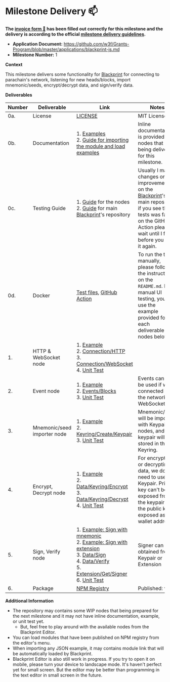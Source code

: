 # Milestone Delivery :mailbox:

**The [invoice form :pencil:](https://docs.google.com/forms/d/e/1FAIpQLSfmNYaoCgrxyhzgoKQ0ynQvnNRoTmgApz9NrMp-hd8mhIiO0A/viewform) has been filled out correctly for this milestone and the delivery is according to the official [milestone delivery guidelines](https://github.com/w3f/Grants-Program/blob/master/docs/milestone-deliverables-guidelines.md).**

- **Application Document:** https://github.com/w3f/Grants-Program/blob/master/applications/blackprint-js.md
- **Milestone Number:** 1

**Context**

This milestone delivers some functionality for [Blackprint](https://github.com/Blackprint) for connecting to parachain's network, listening for new heads/blocks, import mnemonic/seeds, encrypt/decrypt data, and sign/verify data.

**Deliverables**

| Number | Deliverable                 | Link                                                                                                                                                                                                                                                                                                                                                                                                                                                                                                                                                                                                                                                                                                                                                                                                                                                                                                                           | Notes                                                                                                                                                                                                                               |
| ------ | --------------------------- | ------------------------------------------------------------------------------------------------------------------------------------------------------------------------------------------------------------------------------------------------------------------------------------------------------------------------------------------------------------------------------------------------------------------------------------------------------------------------------------------------------------------------------------------------------------------------------------------------------------------------------------------------------------------------------------------------------------------------------------------------------------------------------------------------------------------------------------------------------------------------------------------------------------------------------ | ----------------------------------------------------------------------------------------------------------------------------------------------------------------------------------------------------------------------------------- |
| 0a.    | License                     | [LICENSE](https://github.com/Blackprint/nodes-polkadot.js/blob/ce4de7b316d864489d4f207144ea87e4310e4299/LICENSE)                                                                                                                                                                                                                                                                                                                                                                                                                                                                                                                                                                                                                                                                                                                                                                                                               | MIT License                                                                                                                                                                                                                         |
| 0b.    | Documentation               | 1. [Examples](https://github.com/Blackprint/nodes-polkadot.js/tree/ce4de7b316d864489d4f207144ea87e4310e4299/example) <br> 2. [Guide for importing the module and load examples](https://github.com/Blackprint/nodes-polkadot.js/blob/ce4de7b316d864489d4f207144ea87e4310e4299/README.md)                                                                                                                                                                                                                                                                                                                                                                                                                                                                                                                                                                                                                                       | Inline documentation is provided for nodes that being delivered for this milestone.                                                                                                                                                 |
| 0c.    | Testing Guide               | 1. [Guide](https://github.com/Blackprint/nodes-polkadot.js/blob/ce4de7b316d864489d4f207144ea87e4310e4299/README.md#development) for the nodes <br> 2. [Guide](https://github.com/Blackprint/Blackprint/blob/2cbbc226dd550a10d48f49dbd8ddea2f6dc4e399/README.md#build-and-run-the-unit-test) for main [Blackprint](https://github.com/Blackprint/Blackprint)'s repository                                                                                                                                                                                                                                                                                                                                                                                                                                                                                                                                                       | Usually I made changes or improvement on the [Blackprint](https://github.com/Blackprint/Blackprint)'s main repository, if you see the tests was failing on the GitHub's Action please wait until I fix it before you pull it again. |
| 0d.    | Docker                      | [Test files](https://github.com/Blackprint/nodes-polkadot.js/tree/ce4de7b316d864489d4f207144ea87e4310e4299/tests), [GitHub Action](https://github.com/Blackprint/nodes-polkadot.js/actions/workflows/build.yml)                                                                                                                                                                                                                                                                                                                                                                                                                                                                                                                                                                                                                                                                                                                | To run the test manually, please follow the instruction on the `README.md`. For manual UI testing, you can use the example provided for each deliverable nodes below.                                                               |
| 1.     | HTTP & WebSocket node       | 1. [Example](https://github.com/Blackprint/nodes-polkadot.js/blob/ce4de7b316d864489d4f207144ea87e4310e4299/example/ws-http-connection.json) <br> 2. [Connection/HTTP](https://github.com/Blackprint/nodes-polkadot.js/blob/ce4de7b316d864489d4f207144ea87e4310e4299/src/Connection/HTTP.js) <br> 3. [Connection/WebSocket](https://github.com/Blackprint/nodes-polkadot.js/blob/ce4de7b316d864489d4f207144ea87e4310e4299/src/Connection/WebSocket.js) <br> 4. [Unit Test](https://github.com/Blackprint/nodes-polkadot.js/blob/ce4de7b316d864489d4f207144ea87e4310e4299/tests/nodes/http-and-ws-provider.js)                                                                                                                                                                                                                                                                                                                   |                                                                                                                                                                                                                                     |
| 2.     | Event node                  | 1. [Example](https://github.com/Blackprint/nodes-polkadot.js/blob/ce4de7b316d864489d4f207144ea87e4310e4299/example/ws-event-new-blocks.json) <br> 2. [Events/Blocks](https://github.com/Blackprint/nodes-polkadot.js/blob/ce4de7b316d864489d4f207144ea87e4310e4299/src/Events/Blocks.js) <br> 3. [Unit Test](https://github.com/Blackprint/nodes-polkadot.js/blob/ce4de7b316d864489d4f207144ea87e4310e4299/tests/nodes/event-new-heads.js)                                                                                                                                                                                                                                                                                                                                                                                                                                                                                     | Events can only be used if we connected to the network via WebSocket.                                                                                                                                                               |
| 3.     | Mnemonic/seed importer node | 1. [Example](https://github.com/Blackprint/nodes-polkadot.js/blob/ce4de7b316d864489d4f207144ea87e4310e4299/example/import-mnemonic.json) <br> 2. [Keyring/Create/Keypair](https://github.com/Blackprint/nodes-polkadot.js/blob/ce4de7b316d864489d4f207144ea87e4310e4299/src/Keyring/Create/Keypair.js) <br> 3. [Unit Test](https://github.com/Blackprint/nodes-polkadot.js/blob/ce4de7b316d864489d4f207144ea87e4310e4299/tests/nodes/import-mnemonic.js)                                                                                                                                                                                                                                                                                                                                                                                                                                                                       | Mnemonic/seed will be imported with Keypair nodes, and the keypair will be stored in the Keyring.                                                                                                                                   |
| 4.     | Encrypt, Decrypt node       | 1. [Example](https://github.com/Blackprint/nodes-polkadot.js/blob/ce4de7b316d864489d4f207144ea87e4310e4299/example/encrypt-decrypt.json) <br> 2. [Data/Keyring/Encrypt](https://github.com/Blackprint/nodes-polkadot.js/blob/ce4de7b316d864489d4f207144ea87e4310e4299/src/Data/Keyring/Encrypt.js) <br> 3. [Data/Keyring/Decrypt](https://github.com/Blackprint/nodes-polkadot.js/blob/ce4de7b316d864489d4f207144ea87e4310e4299/src/Data/Keyring/Decrypt.js) <br> 4. [Unit Test](https://github.com/Blackprint/nodes-polkadot.js/blob/ce4de7b316d864489d4f207144ea87e4310e4299/tests/nodes/encrypt-decrypt.js)                                                                                                                                                                                                                                                                                                                 | For encrypting or decrypting data, we do need to use the Keypair. Private key can't be exposed from the keypair, but the public key is exposed as wallet address.                                                                   |
| 5.     | Sign, Verify node           | 1. [Example: Sign with mnemonic](https://github.com/Blackprint/nodes-polkadot.js/blob/ce4de7b316d864489d4f207144ea87e4310e4299/example/sign-verify-mnemonic.json) <br> 2. [Example: Sign with extension](https://github.com/Blackprint/nodes-polkadot.js/blob/ce4de7b316d864489d4f207144ea87e4310e4299/example/sign-verify-extension.json) <br> 3. [Data/Sign](https://github.com/Blackprint/nodes-polkadot.js/blob/ce4de7b316d864489d4f207144ea87e4310e4299/src/Data/Sign.js) <br> 4. [Data/Verify](https://github.com/Blackprint/nodes-polkadot.js/blob/ce4de7b316d864489d4f207144ea87e4310e4299/src/Data/Verify.js) <br> 5. [Extension/Get/Signer](https://github.com/Blackprint/nodes-polkadot.js/blob/ce4de7b316d864489d4f207144ea87e4310e4299/src/Extension/Get/Signer.js) <br> 6. [Unit Test](https://github.com/Blackprint/nodes-polkadot.js/blob/ce4de7b316d864489d4f207144ea87e4310e4299/tests/nodes/sign-verify.js) | Signer can be obtained from Keypair or Extension                                                                                                                                                                                    |
| 6.     | Package                     | [NPM Registry](https://www.npmjs.com/package/@blackprint/nodes-polkadot.js)                                                                                                                                                                                                                                                                                                                                                                                                                                                                                                                                                                                                                                                                                                                                                                                                                                                    | Published: v0.2                                                                                                                                                                                                                     |

**Additional Information**

- The repository may contains some WIP nodes that being prepared for the next milestone and it may not have inline documentation, example, or unit test yet.
  - But, feel free to play around with the available nodes from the Blackprint Editor.
- You can load modules that have been published on NPM registry from the editor's menu.
- When importing any JSON example, it may contains module link that will be automatically loaded by Blackprint.
- Blackprint Editor is also still work in progress. If you try to open it on mobile, please turn your device to landscape mode. It's haven't perfect yet for small screen. But the editor may be better than programming in the text editor in small screen in the future.
